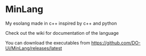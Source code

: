 # MinLang

My esolang made in c++ inspired by c++ and python

Check out the wiki for documentation of the language

You can download the executables from https://github.com/DO-Ui/MinLang/releases/latest
